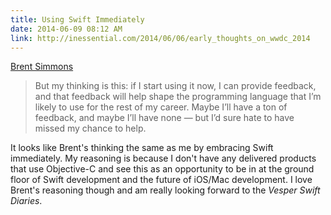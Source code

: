 ```yaml
---
title: Using Swift Immediately
date: 2014-06-09 08:12 AM
link: http://inessential.com/2014/06/06/early_thoughts_on_wwdc_2014
---
```


[Brent Simmons](http://inessential.com/2014/06/06/early_thoughts_on_wwdc_2014)

> But my thinking is this: if I start using it now, I can provide feedback, and that feedback will help shape the programming language that I’m likely to use for the rest of my career. Maybe I’ll have a ton of feedback, and maybe I’ll have none — but I’d sure hate to have missed my chance to help.

It looks like Brent's thinking the same as me by embracing Swift immediately. My reasoning is because I don't have any delivered products that use Objective-C and see this as an opportunity to be in at the ground floor of Swift development and the future of iOS/Mac development. I love Brent's reasoning though and am really looking forward to the *Vesper Swift Diaries*.
